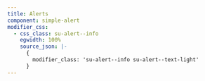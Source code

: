 ```yaml
---
title: Alerts
component: simple-alert
modifier_css:
  - css_class: su-alert--info
    egwidth: 100%
    source_json: |-
      {
        modifier_class: 'su-alert--info su-alert--text-light'
      }
---
```


